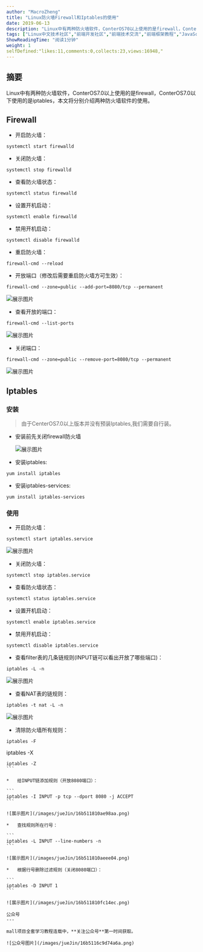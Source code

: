 ```yaml
---
author: "MacroZheng"
title: "Linux防火墙Firewall和Iptables的使用"
date: 2019-06-13
description: "Linux中有两种防火墙软件，ConterOS70以上使用的是firewall，ConterOS70以下使用的是iptables，本文将分别介绍两种防火墙软件的使用。 mall项目全套学习教程连载中，关注公众号第一时间获取。"
tags: ["Linux中文技术社区","前端开发社区","前端技术交流","前端框架教程","JavaScript 学习资源","CSS 技巧与最佳实践","HTML5 最新动态","前端工程师职业发展","开源前端项目","前端技术趋势"]
ShowReadingTime: "阅读1分钟"
weight: 1
selfDefined:"likes:11,comments:0,collects:23,views:16948,"
---
```

摘要
--

Linux中有两种防火墙软件，ConterOS7.0以上使用的是firewall，ConterOS7.0以下使用的是iptables，本文将分别介绍两种防火墙软件的使用。

Firewall
--------

*   开启防火墙：

```
systemctl start firewalld
```

*   关闭防火墙：

```
systemctl stop firewalld
```

*   查看防火墙状态：

```
systemctl status firewalld
```

*   设置开机启动：

```
systemctl enable firewalld
```

*   禁用开机启动：

```
systemctl disable firewalld
```

*   重启防火墙：

```
firewall-cmd --reload
```

*   开放端口（修改后需要重启防火墙方可生效）：

```
firewall-cmd --zone=public --add-port=8080/tcp --permanent
```

![展示图片](/images/jueJin/16b51180ea020d4.png)

*   查看开放的端口：

```
firewall-cmd --list-ports
```

![展示图片](/images/jueJin/16b51180ea2ab29.png)

*   关闭端口：

```
firewall-cmd --zone=public --remove-port=8080/tcp --permanent
```

![展示图片](/images/jueJin/16b51180ea342f0.png)

Iptables
--------

### 安装

> 由于CenterOS7.0以上版本并没有预装Iptables,我们需要自行装。

*   安装前先关闭firewall防火墙
    
    ![展示图片](/images/jueJin/16b51180ea6aae5.png)
    
*   安装iptables:

```
yum install iptables
```

*   安装iptables-services:

```
yum install iptables-services
```

### 使用

*   开启防火墙：

```
systemctl start iptables.service
```

![展示图片](/images/jueJin/16b51180ea61e93.png)

*   关闭防火墙：

```
systemctl stop iptables.service
```

*   查看防火墙状态：

```
systemctl status iptables.service
```

*   设置开机启动：

```
systemctl enable iptables.service
```

*   禁用开机启动：

```
systemctl disable iptables.service
```

*   查看filter表的几条链规则(INPUT链可以看出开放了哪些端口)：

```
iptables -L -n
```

![展示图片](/images/jueJin/16b51180ea597ac.png)

*   查看NAT表的链规则：

```
iptables -t nat -L -n
```

![展示图片](/images/jueJin/16b511810ad4af7.png)

*   清除防火墙所有规则：

```
iptables -F
``````
iptables -X
``````
iptables -Z
```

*   给INPUT链添加规则（开放8080端口）：

```
iptables -I INPUT -p tcp --dport 8080 -j ACCEPT
```

![展示图片](/images/jueJin/16b511810ae98aa.png)

*   查找规则所在行号：

```
iptables -L INPUT --line-numbers -n
```

![展示图片](/images/jueJin/16b511810aeee04.png)

*   根据行号删除过滤规则（关闭8080端口）：

```
iptables -D INPUT 1
```

![展示图片](/images/jueJin/16b511810fc14ec.png)

公众号
---

mall项目全套学习教程连载中，**关注公众号**第一时间获取。

![公众号图片](/images/jueJin/16b5116c9d74a6a.png)